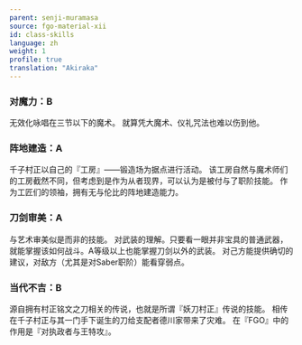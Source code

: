 ```yaml
---
parent: senji-muramasa
source: fgo-material-xii
id: class-skills
language: zh
weight: 1
profile: true
translation: "Akiraka"
---
```


### 对魔力：B

无效化咏唱在三节以下的魔术。
就算凭大魔术、仪礼咒法也难以伤到他。

### 阵地建造：A

千子村正以自己的『工房』——锻造场为据点进行活动。
该工房自然与魔术师们的工房截然不同，但考虑到是作为从者现界，可以认为是被付与了职阶技能。
作为工匠们的领袖，拥有无与伦比的阵地建造能力。

### 刀剑审美：A

与艺术审美似是而非的技能。
对武装的理解。只要看一眼并非宝具的普通武器，就能掌握该如何战斗。A等级以上也能掌握刀剑以外的武装。
对己方能提供确切的建议，对敌方（尤其是对Saber职阶）能看穿弱点。

### 当代不吉：B

源自拥有村正铭文之刀相关的传说，也就是所谓『妖刀村正』传说的技能。
相传在千子村正与其一门手下诞生的刀给支配者德川家带来了灾难。
在『FGO』中的作用是『对执政者与王特攻』。
